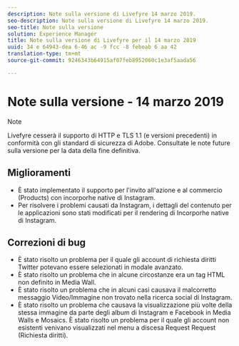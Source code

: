```yaml
---
description: Note sulla versione di Livefyre 14 marzo 2019.
seo-description: Note sulla versione di Livefyre 14 marzo 2019.
seo-title: Note sulla versione
solution: Experience Manager
title: Note sulla versione di Livefyre per il 14 marzo 2019
uuid: 34 e 64943-dea 6-46 ac -9 fcc -8 febeab 6 aa 42
translation-type: tm+mt
source-git-commit: 9246343b64915af07feb8952060c1e3af5aada56

---
```



# Note sulla versione - 14 marzo 2019

>[!NOTE]
>
>Livefyre cesserà il supporto di HTTP e TLS 1.1 (e versioni precedenti) in conformità con gli standard di sicurezza di Adobe. Consultate le note future sulla versione per la data della fine definitiva.

## Miglioramenti

* È stato implementato il supporto per l'invito all'azione e al commercio (Products) con incorporhe native di Instagram.
* Per risolvere i problemi causati da Instagram, i dettagli del contenuto per le applicazioni sono stati modificati per il rendering di Incorporhe native di Instagram.


## Correzioni di bug

* È stato risolto un problema per il quale gli account di richiesta diritti Twitter potevano essere selezionati in modale avanzato.
* È stato risolto un problema che in alcune circostanze era un tag HTML non definito in Media Wall.
* È stato risolto un problema che in alcuni casi causava il malcorretto messaggio Video/Immagine non trovato nella ricerca social di Instagram.
* È stato risolto un problema che causava la visualizzazione più volte della stessa immagine da parte degli album di Instagram e Facebook in Media Walls e Mosaics.
È stato risolto un problema per il quale gli account non esistenti venivano visualizzati nel menu a discesa Request Request (Richiesta diritti).